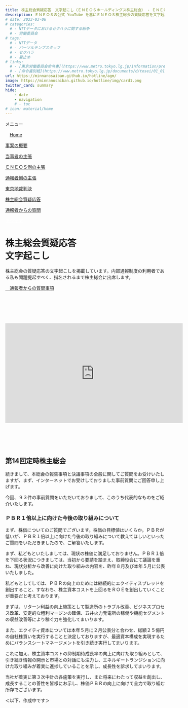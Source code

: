 ```yaml
---
title: 株主総会質疑応答　文字起こし（ＥＮＥＯＳホールディングス株主総会） - ＥＮＥＯＳの内部通報制度に関する訴訟について
description: ＥＮＥＯＳの公式 YouTube を基にＥＮＥＯＳ株主総会の質疑応答を文字起こししています。内部通報制度を利用した通報者として、裁判の他、株主総会やタウンホールミーティングで問題提起を行ってまいります。
# date: 2023-03-06
# categories:
  # - NTTデータにおけるセクハラに関する紛争
  # - 労働委員会
# tags:
  # - NTTデータ
  # - パーソルテンプスタッフ
  # - セクハラ
  # - 雇止め
# links:
  # - [東京労働委員会命令書](https://www.metro.tokyo.lg.jp/information/press/2024/03/2024030701)
  # - [命令書別紙](https://www.metro.tokyo.lg.jp/documents/d/tosei/01_01b_02)
url: https://minnanosaiban.github.io/hotline/agm/
image: https://minnanosaiban.github.io/hotline/img/card1.png
twitter_card: summary
hide:
    - date
    - navigation
    # - toc
# icon: material/home
---
```


<div class="hamburger" onclick="toggleMenu()"> <i class="fa-solid fa-bars"></i> メニュー</div>
<div id="mobileMenu" class="mobile-menu">
  <p class="mobile small doc">
    <i class="fa-solid fa-house"></i>　<a href="https://minnanosaiban.github.io/hotline/" class="arrow-link-small">Home</a>
  </p>
  <p class="mobile small doc">
    <i class="bi bi-chevron-compact-right"></i>
    <a href="https://minnanosaiban.github.io/hotline/summary/" class="arrow-link-small">事案の概要</a>
  </p>
  <p class="mobile small doc">
    <i class="bi bi-chevron-compact-right"></i>
    <a href="https://minnanosaiban.github.io/hotline/trial/" class="arrow-link-small">当事者の主張</a>
  </p>
  <p class="mobile small doc pad2">
    <i class="bi bi-chevron-compact-right"></i>
    <a href="https://minnanosaiban.github.io/hotline/trial/eneos/" class="arrow-link-small">ＥＮＥＯＳ側の主張</a>
  </p>
  <p class="mobile small doc pad2">
    <i class="bi bi-chevron-compact-right"></i>
    <a href="https://minnanosaiban.github.io/eneos-saiban/argument.html" class="arrow-link-small">通報者側の主張</a>
  </p>
  <p class="mobile small doc pad2">
    <i class="bi bi-chevron-compact-right"></i>
    <a href="https://minnanosaiban.github.io/hotline/trial/judgement/" class="arrow-link-small">東京地裁判決</a>
  </p>
  <p class="mobile small doc">
    <i class="bi bi-chevron-compact-right"></i>
    <a href="https://minnanosaiban.github.io/hotline/agm/" class="arrow-link-small">株主総会質疑応答</a>
  </p>
  <p class="mobile small doc pad2">
    <i class="bi bi-chevron-compact-right"></i>
    <a href="https://minnanosaiban.github.io/hotline/agm/hotline" class="arrow-link-small">通報者からの質問</a>
  </p>
</div>

<p style="margin: 0;">
  <a href="https://twitter.com/share?url=https://minnanosaiban.github.io/hotline/agm/ &text=株主総会質疑応答　文字起こし（ＥＮＥＯＳホールディングス株主総会） - ＥＮＥＯＳの内部通報制度に関する訴訟について"
     target="_blank" class="x-share" style="color: #FFFFFF;">
    <i class="fa-brands fa-x-twitter"></i> でシェア
  </a>
</p>

# 株主総会質疑応答<br>文字起こし
<div class="width-40" markdown>
<p class="large">
株主総会の質疑応答の文字起こしを掲載しています。内部通報制度の利用者である私も問題提起すべく、指名されるまで株主総会に出席します。</p>
<p style="margin-top: 0.4rem !important; margin-bottom: 0.4rem !important;">
<a href="https://minnanosaiban.github.io/hotline/trial/eneos/" class="arrow-link">
  <span class="arrow"><i class="fa-solid fa-angles-right"></i>　</span>通報者からの質問事項</a></p>

<div class="video-container" style="margin-top: 6.4rem !important; margin-bottom: 6.4rem !important;">
<iframe width="560" height="315" src="https://www.youtube.com/embed/yGMbUWehn8Y?si=V_2DWIfNKB6EP-aU&amp;start=2549" title="YouTube video player" frameborder="0" allow="accelerometer; autoplay; clipboard-write; encrypted-media; gyroscope; picture-in-picture; web-share" referrerpolicy="strict-origin-when-cross-origin" allowfullscreen></iframe>
</div>

## 第14回定時株主総会

続きまして、本総会の報告事項と決議事項の全般に関してご質問をお受けいたしますが、まず、インターネットでお受けしておりました事前質問にご回答申し上げます。

今回、９３件の事前質問をいただいておりまして、このうち代表的なものをご紹介いたします。

### ＰＢＲ１倍以上に向けた今後の取り組みについて

まず、株価についてのご質問でございます。株価の目標値はいくらか。ＰＢＲが低いが、ＰＢＲ１倍以上に向けた今後の取り組みについて教えてほしいといったご質問をいただきましたので、ご解答いたします。

まず、私どもといたしましては、現状の株価に満足しておりません。ＰＢＲ１倍を下回る状況につきましては、当初から要請を踏まえ、取締役会にて議論を重ね、現状分析から改善に向けた取り組みの内容を、昨年８月及び本年５月に公表いたしました。

私どもとしてしては、ＰＢＲの向上のためには継続的にエクイティスプレッドを創出すること、すなわち、株主資本コストを上回るをＲＯＥを創出していくことが重要だと考えております。

まずは、リターン利益の向上施策として製造所のトラブル改善、ビジネスプロセス改革、安定的な粗利マージンの確保、五井火力発電所の稼働や機能セグメントの収益改善等により稼ぐ力を強化してまいります。

また、エクイティ資本については本年５月に２月公表分と合わせ、総額２５億円の自社株買いを実行することと決定しておりますが、最適資本構成を実現するためにバランスシートマネージメントを引き続き実行してまいります。

これに加え、株主資本コストの抑制期待成長率の向上に向けた取り組みとして、引き続き情報の開示と市場との対話にも注力し、エネルギートランジションに向けた取り組みが着実に進捗していることを示し、成長性を訴求してまいります。

当社が着実に第３次中計の各施策を実行し、また将来にわたって収益を創出し、成長することの善性を皆様にお示し、株価ＰＢＲの向上に向けて全力で取り組む所存でございます。

＜以下、作成中です＞
</div>